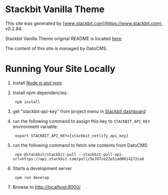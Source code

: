 # Stackbit Vanilla Theme

This site was generated by [www.stackbit.com](https://www.stackbit.com), v0.2.84.

Stackbit Vanilla Theme original README is located [here](./README.theme.md).

The content of this site is managed by DatoCMS.

# Running Your Site Locally

1. Install [Node.js and npm](https://nodejs.org/en/)

1. Install npm dependencies:

        npm install

1. get "stackbit-api-key" from project menu in [Stackbit dashboard](https://app.stackbit.com/dashboard)

1. run the following command to assign this key to `STACKBIT_API_KEY` environment variable:

        export STACKBIT_API_KEY={stackbit_netlify_api_key}

1. run the following command to fetch site contents from DatoCMS:

        npx @stackbit/stackbit-pull --stackbit-pull-api-url=https://api.stackbit.com/pull/5e787ce22e51a00014272ce6

1. Starts a development server

        npm run develop

1. Browse to [http://localhost:8000/](http://localhost:8000/)
